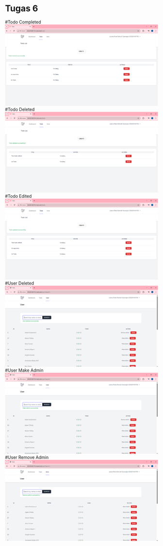 # Tugas 6

#Todo Completed
![alt text](screenshot/tugas6/TodoCompleted.png) 
#Todo Deleted
![alt text](screenshot/tugas6/TodoDeleted.png) 
#Todo Edited
![alt text](screenshot/tugas6/TodoEdited.png) 
#User Deleted
![alt text](screenshot/tugas6/UserDeleted.png) 
#User Make Admin
![alt text](screenshot/tugas6/UserMakeAdmin.png) 
#User Remove Admin
![alt text](screenshot/tugas6/UserRemoveAdmin.png)
